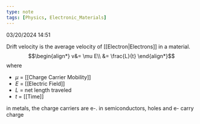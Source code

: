 ```yaml
---
type: note
tags: [Physics, Electronic_Materials]
---
```

03/20/2024 14:51

  

Drift velocity is the average velocity of [[Electron|Electrons]] in a material.
$$\begin{align*}
v&=  \mu E\\
&= \frac{L}{t}
\end{align*}$$
where
- $\mu$ = [[Charge Carrier Mobility]]
- $E$ = [[Electric Field]] 
- $L$ = net length traveled
- $t$ = [[Time]] 

in metals, the charge carriers are e-. in semiconductors, holes and e- carry charge